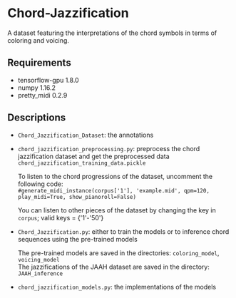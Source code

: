 # Chord-Jazzification
A dataset featuring the interpretations of the chord symbols in terms of coloring and voicing.

## Requirements
* tensorflow-gpu 1.8.0 <br />
* numpy 1.16.2 <br />
* pretty_midi 0.2.9 <br />


## Descriptions
* `Chord_Jazzification_Dataset`: the annotations
* `chord_jazzification_preprocessing.py`: preprocess the chord jazzification dataset and get the preprocessed data `chord_jazzification_training_data.pickle`
   
   To listen to the chord progressions of the dataset, uncomment the following code: <br />
	 ```#generate_midi_instance(corpus['1'], 'example.mid', qpm=120, play_midi=True, show_pianoroll=False)```

   You can listen to other pieces of the dataset by changing the key in `corpus`; valid keys = {'1'-'50'}

* `Chord_Jazzification.py`: either to train the models or to inference chord sequences using the pre-trained models

   The pre-trained models are saved in the directories: `coloring_model`, `voicing_model` <br />
   The jazzifications of the JAAH dataset are saved in the directory: `JAAH_inference`

* `chord_jazzification_models.py`: the implementations of the models
